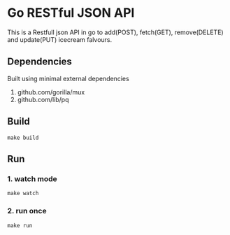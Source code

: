 # Go RESTful JSON API

This is a Restfull json API in go to add(POST), fetch(GET), remove(DELETE) and update(PUT) icecream falvours.

## Dependencies
Built using minimal external dependencies
1. github.com/gorilla/mux
2. github.com/lib/pq

## Build
```
make build
```

## Run
### 1. watch mode
```
make watch
```
### 2. run once
```
make run
```
